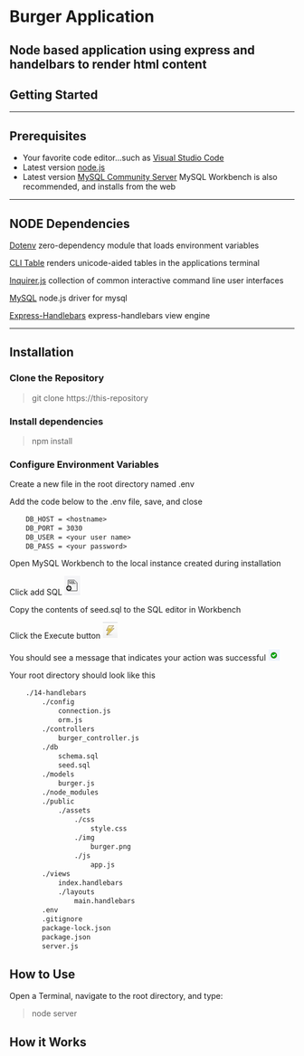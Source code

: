 # Burger Application

Node based application using express and handelbars to render html content
---

## Getting Started

---

## Prerequisites

- Your favorite code editor...such as [Visual Studio Code](https://code.visualstudio.com/)
- Latest version [node.js](https://nodejs.org/en/)
- Latest version [MySQL Community Server](https://dev.mysql.com/downloads/) MySQL Workbench is also recommended, and installs from the web

---

## NODE Dependencies

[Dotenv](https://www.npmjs.com/package/dotenv) zero-dependency module that loads environment variables

[CLI Table](https://www.npmjs.com/package/cli-table) renders unicode-aided tables in the applications terminal

[Inquirer.js](https://www.npmjs.com/package/inquirer) collection of common interactive command line user interfaces

[MySQL](https://www.npmjs.com/package/mysql) node.js driver for mysql

[Express-Handlebars](https://www.npmjs.com/package/express-handlebars) express-handlebars view engine

---

## Installation

### Clone the Repository
> git clone https://this-repository

### Install dependencies
  > npm install

### Configure Environment Variables
Create a new file in the root directory named .env

Add the code below to the .env file, save, and close
```
    DB_HOST = <hostname>
    DB_PORT = 3030
    DB_USER = <your user name>
    DB_PASS = <your password>
```
Open MySQL Workbench to the local instance created during installation

Click add SQL ![alt](https://github.com/chaosZeroFive/10-sql/blob/master/demo/add-sql.PNG)

Copy the contents of seed.sql to the SQL editor in Workbench

Click the Execute button ![alt](https://github.com/chaosZeroFive/10-sql/blob/master/demo/run.PNG)

You should see a message that indicates your action was successful ![alt](https://github.com/chaosZeroFive/10-sql/blob/master/demo/success.PNG)

Your root directory should look like this

```
    ./14-handlebars
        ./config
            connection.js
            orm.js
        ./controllers
            burger_controller.js
        ./db
            schema.sql
            seed.sql
        ./models
            burger.js
        ./node_modules
        ./public
            ./assets
                ./css
                    style.css
                ./img
                    burger.png
                ./js
                    app.js
        ./views
            index.handlebars
            ./layouts
                main.handlebars
        .env
        .gitignore
        package-lock.json
        package.json
        server.js
```

## How to Use

Open a Terminal, navigate to the root directory, and type:
> node server

## How it Works

